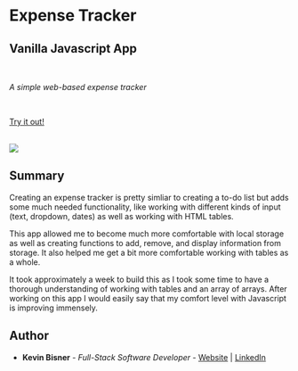 # Expense Tracker
## Vanilla Javascript App

<br>

_A simple web-based expense tracker_

<br>

[Try it out!](https://kbiz65.github.io/expense-tracker/)

<br>

<image src="images/expense-tracker-screenshot.png">

## Summary

Creating an expense tracker is pretty simliar to creating a to-do list but adds some much needed functionality, like working with different kinds of input (text, dropdown, dates) as well as working with HTML tables.

This app allowed me to become much more comfortable with local storage as well as creating functions to add, remove, and display information from storage. It also helped me get a bit more comfortable working with tables as a whole.

It took approximately a week to build this as I took some time to have a thorough understanding of working with tables and an array of arrays. After working on this app I would easily say that my comfort level with Javascript is improving immensely.

## Author

* **Kevin Bisner** - *Full-Stack Software Developer* - [Website](http://www.kevinbisner.com) | [LinkedIn](https://www.linkedin.com/in/kevinbisner/)
